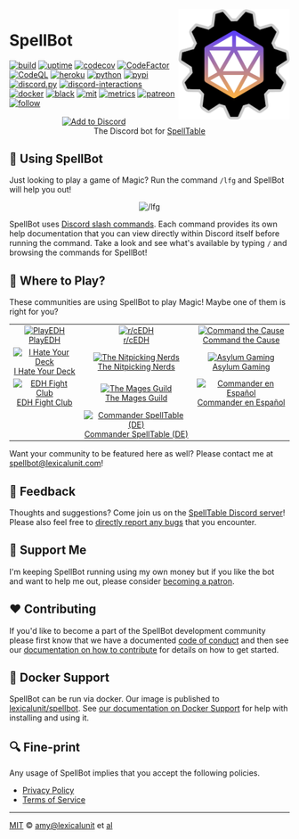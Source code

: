 <img align="right" width="200" alt="spellbot" src="https://raw.githubusercontent.com/lexicalunit/spellbot/main/spellbot.png" />

# SpellBot

[![build][build-badge]][build]
[![uptime][uptime-badge]][uptime]
[![codecov][codecov-badge]][codecov]
[![CodeFactor][factor-badge]][factor]
[![CodeQL][codeql-badge]][security]
[![heroku][heroku-badge]][heroku]
[![python][python-badge]][python]
[![pypi][pypi-badge]][pypi]
[![discord.py][discord-py-badge]][discord-py]
[![discord-interactions][discord-interactions-badge]][discord-interactions]
[![docker][docker-badge]][docker-hub]
[![black][black-badge]][black]
[![mit][mit-badge]][mit]
[![metrics][metrics-badge]][metrics]
[![patreon][patreon-button]][patreon]
[![follow][follow-badge]][follow]

<p align="center"><a href="https://discordapp.com/api/oauth2/authorize?client_id=725510263251402832&permissions=2416045137&scope=applications.commands%20bot"><img align="center" alt="Add to Discord" src="https://user-images.githubusercontent.com/1903876/88951823-5d6c9a00-d24b-11ea-8523-d256ccbf4a3c.png" /></a><br />The Discord bot for <a href="https://spelltable.wizards.com/">SpellTable</a></p>

## 🤖 Using SpellBot

Just looking to play a game of Magic? Run the command `/lfg` and SpellBot will help you out!

<p align="center"><img src="https://user-images.githubusercontent.com/1903876/137987904-6fcdf273-5b60-4692-9389-a51d65c0a424.png" width="600" alt="/lfg" /></p>

SpellBot uses [Discord slash commands](https://discord.com/blog/slash-commands-are-here). Each command provides its own help documentation that you can view directly within Discord itself before running the command. Take a look and see what's available by typing `/` and browsing the commands for SpellBot!

## 🔭 Where to Play?

These communities are using SpellBot to play Magic! Maybe one of them is right for you?

<table>
    <tr>
        <td align="center"><a href="https://www.playedh.com/"><img height="160" src="https://user-images.githubusercontent.com/1903876/140843874-78510411-dcc8-4a26-a59a-0d6856698dcc.png" alt="PlayEDH" /><br />PlayEDH</a></td>
        <td align="center"><a href="https://www.reddit.com/r/CompetitiveEDH/"><img height="160" src="https://user-images.githubusercontent.com/1903876/140865281-19774420-a49b-4d0e-bf0c-db3ad937022e.png" alt="r/cEDH" /><br />r/cEDH</a></td>
        <td align="center"><a href="https://www.commandthecause.org/"><img height="160" src="https://user-images.githubusercontent.com/1903876/140864827-a56b9ee4-a545-41f1-90ea-06d35bce2bf9.png" alt="Command the Cause" /><br />Command&nbsp;the&nbsp;Cause</a></td>
    </tr>
    <tr>
        <td align="center"><a href="https://www.patreon.com/ihateyourdeck"><img width="230" src="https://user-images.githubusercontent.com/1903876/140844363-e07a5552-d2de-47d3-b1f7-faf6fbbd5b78.png" alt="I Hate Your Deck" /><br />I&nbsp;Hate&nbsp;Your&nbsp;Deck</a></td>
        <td align="center"><a href="https://www.patreon.com/NitpickingNerds"><img height="141" src="https://user-images.githubusercontent.com/1903876/140844623-8d8528a9-b60c-49c6-be0f-1d627b85adba.png" alt="The Nitpicking Nerds" /><br />The&nbsp;Nitpicking&nbsp;Nerds</a></td>
        <td align="center"><a href="https://www.patreon.com/asylumgamingmtg"><img height="141" src="https://user-images.githubusercontent.com/1903876/140862514-5057c356-c166-48a0-a71c-329d33480003.png" alt="Asylum Gaming" /><br />Asylum&nbsp;Gaming</a></td>
    </tr>
    <tr>
        <td align="center"><a href="https://disboard.org/server/815001383979450368"><img height="130" src="https://user-images.githubusercontent.com/1903876/140863859-9ec1997b-9983-498e-9295-fa594d242b4d.jpg" alt="EDH Fight Club" /><br />EDH&nbsp;Fight&nbsp;Club</a></td>
        <td align="center"><a href="https://disboard.org/server/806995731268632596"><img height="130" src="https://user-images.githubusercontent.com/1903876/140845585-8053037f-a42b-4c1c-88f2-1b3c403fea09.jpg" alt="The Mages Guild" /><br />The&nbsp;Mages&nbsp;Guild</a></td>
        <td align="center"><a href="https://disboard.org/server/848414032398516264"><img height="130" src="https://user-images.githubusercontent.com/1903876/140863856-00482a5a-7fe5-4cbb-8c4b-2442504925ea.jpg" alt="Commander en Español" /><br />Commander&nbsp;en&nbsp;Español</a></td>
    </tr>
    <tr>
        <td align="center">&nbsp;</td>
        <td align="center"><a href="https://disboard.org/server/752261529390284870"><img src="https://user-images.githubusercontent.com/1903876/140845571-12e391d0-4cc8-4766-bf40-071f32503a7d.jpg" alt="Commander SpellTable (DE)" /><br />Commander&nbsp;SpellTable&nbsp;(DE)</a></td>
        <td align="center">&nbsp;</td>
    </tr>
</table>

Want your community to be featured here as well? Please contact me at [spellbot@lexicalunit.com](mailto:spellbot@lexicalunit.com)!

## 🎤 Feedback

Thoughts and suggestions? Come join us on the
[SpellTable Discord server][discord-invite]! Please also feel free
to [directly report any bugs][issues] that you encounter.

## 🙌 Support Me

I'm keeping SpellBot running using my own money but if you like the bot and want
to help me out, please consider [becoming a patron][patreon].

## ❤️ Contributing

If you'd like to become a part of the SpellBot development community please
first know that we have a documented [code of conduct](CODE_OF_CONDUCT.md) and
then see our [documentation on how to contribute](CONTRIBUTING.md) for details
on how to get started.

## 🐳 Docker Support

SpellBot can be run via docker. Our image is published to
[lexicalunit/spellbot][docker-hub]. See [our documentation on Docker Support](DOCKER.md) for help
with installing and using it.

## 🔍 Fine-print

Any usage of SpellBot implies that you accept the following policies.

- [Privacy Policy](PRIVACY_POLICY.md)
- [Terms of Service](TERMS_OF_SERVICE.md)

---

[MIT][mit] © [amy@lexicalunit][lexicalunit] et [al][contributors]

[black-badge]: https://img.shields.io/badge/code%20style-black-000000.svg
[black]: https://github.com/psf/black
[build-badge]: https://github.com/lexicalunit/spellbot/workflows/build/badge.svg
[build]: https://github.com/lexicalunit/spellbot/actions
[codecov-badge]: https://codecov.io/gh/lexicalunit/spellbot/branch/main/graph/badge.svg
[codecov]: https://codecov.io/gh/lexicalunit/spellbot
[codeql-badge]: https://github.com/lexicalunit/spellbot/workflows/CodeQL/badge.svg
[contributors]: https://github.com/lexicalunit/spellbot/graphs/contributors
[discord-interactions-badge]: https://img.shields.io/badge/discord--interactions-3.x-blue
[discord-interactions]: https://github.com/goverfl0w/discord-interactions
[discord-invite]: https://discord.gg/zXzgqMN
[discord-py-badge]: https://img.shields.io/badge/discord.py-1.7.3-blue
[discord-py]: https://github.com/Rapptz/discord.py
[docker-badge]: https://img.shields.io/docker/pulls/lexicalunit/spellbot.svg
[docker-hub]: https://hub.docker.com/r/lexicalunit/spellbot
[factor-badge]: https://www.codefactor.io/repository/github/lexicalunit/spellbot/badge
[factor]: https://www.codefactor.io/repository/github/lexicalunit/spellbot
[follow-badge]: https://img.shields.io/twitter/follow/SpellBotIO?style=social
[follow]: https://twitter.com/intent/follow?screen_name=SpellBotIO
[heroku-badge]: https://heroku-badge.herokuapp.com/?app=lexicalunit-spellbot&style=flat&svg=1
[heroku]: https://dashboard.heroku.com/apps/lexicalunit-spellbot
[issues]: https://github.com/lexicalunit/spellbot/issues
[lexicalunit]: http://github.com/lexicalunit
[metrics-badge]: https://img.shields.io/badge/metrics-grafana-orange.svg
[metrics]: https://lexicalunit.grafana.net/d/4TSUCbcMz/spellbot?orgId=1
[mit-badge]: https://img.shields.io/badge/License-MIT-yellow.svg
[mit]: https://opensource.org/licenses/MIT
[patreon-button]: https://img.shields.io/endpoint.svg?url=https%3A%2F%2Fshieldsio-patreon.vercel.app%2Fapi%3Fusername%3Dlexicalunit%26type%3Dpatrons88951826-5e053080-d24b-11ea-9a81-f1b5431a5d4b.png
[patreon]: https://www.patreon.com/lexicalunit
[pypi-badge]: https://img.shields.io/pypi/v/spellbot
[pypi]: https://pypi.org/project/spellbot/
[python-badge]: https://img.shields.io/badge/python-3.8+-blue.svg
[python]: https://www.python.org/
[security]: https://github.com/lexicalunit/spellbot/security
[spelltable]: https://spelltable.wizards.com/
[uptime-badge]: https://img.shields.io/uptimerobot/ratio/m785764282-c51c742e56a87d802968efcc
[uptime]: https://uptimerobot.com/dashboard#785764282
